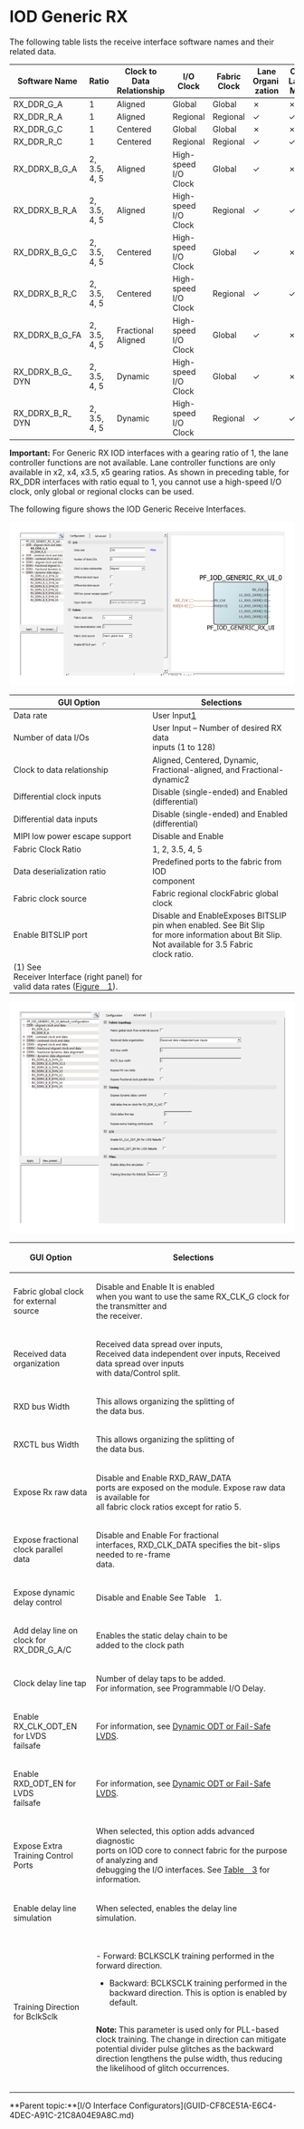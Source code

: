 # IOD Generic RX

The following table lists the receive interface software names and their related data.

|Software Name|Ratio|Clock to Data Relationship|I/O Clock|Fabric Clock|Lane Organi zation|One Lane Max|Dynamic Bit Training|
|-------------|-----|--------------------------|---------|------------|------------------|------------|--------------------|
|RX\_DDR\_G\_A|1|Aligned|Global|Global|✗|✗|✗|
|RX\_DDR\_R\_A|1|Aligned|Regional|Regional|✓|✓|✗|
|RX\_DDR\_G\_C|1|Centered|Global|Global|✗|✗|✗|
|RX\_DDR\_R\_C|1|Centered|Regional|Regional|✓|✓|✗|
|RX\_DDRX\_B\_G\_A|2, 3.5, 4, 5|Aligned|High-speed I/O Clock|Global|✓|✗|✗|
|RX\_DDRX\_B\_R\_A|2, 3.5, 4, 5|Aligned|High-speed I/O Clock|Regional|✓|✓|✗|
|RX\_DDRX\_B\_G\_C|2, 3.5, 4, 5|Centered|High-speed I/O Clock|Global|✓|✗|✗|
|RX\_DDRX\_B\_R\_C|2, 3.5, 4, 5|Centered|High-speed I/O Clock|Regional|✓|✓|✗|
|RX\_DDRX\_B\_G\_FA|2, 3.5, 4, 5|Fractional Aligned|High-speed I/O Clock|Global|✓|✗|✗|
|RX\_DDRX\_B\_G\_ DYN|2, 3.5, 4, 5|Dynamic|High-speed I/O Clock|Global|✓|✗|✓|
|RX\_DDRX\_B\_R\_ DYN|2, 3.5, 4, 5|Dynamic|High-speed I/O Clock|Regional|✓|✓|✓|

**Important:** For Generic RX IOD interfaces with a gearing ratio of 1, the lane controller functions are not available. Lane controller functions are only available in x2, x4, x3.5, x5 gearing ratios. As shown in preceding table, for RX\_DDR interfaces with ratio equal to 1, you cannot use a high-speed I/O clock, only global or regional clocks can be used.

The following figure shows the IOD Generic Receive Interfaces.

![](GUID-71951CDC-3BAA-4E62-BF48-3FD1F20FAFA2-low.png "IOD Generic Receive Interfaces—Configuration Tab")

|GUI Option|Selections|
|----------|----------|
|Data rate|User Input[1](#ID-0000340A)|
|Number of data I/Os|User Input – Number of desired RX data<br /> inputs \(1 to 128\)|
|Clock to data relationship|Aligned, Centered, Dynamic,<br /> Fractional-aligned, and Fractional-dynamic2|
|Differential clock inputs|Disable \(single-ended\) and Enabled<br /> \(differential\)|
|Differential data inputs|Disable \(single-ended\) and Enabled<br /> \(differential\)|
|MIPI low power escape support|Disable and Enable|
|Fabric Clock Ratio|1, 2, 3.5, 4, 5|
|Data deserialization ratio|Predefined ports to the fabric from IOD<br /> component|
|Fabric clock source|Fabric regional clockFabric global clock|
|Enable BITSLIP port|Disable and EnableExposes BITSLIP pin when enabled. See Bit Slip<br /> for more information about Bit Slip. Not available for 3.5 Fabric<br /> clock ratio.|
|\(1\) See<br /> Receiver Interface \(right panel\) for valid data rates \([Figure   1](#GUID-AA04BA8A-57AE-4A3A-91C6-B697E128DAA8)\).| |

![](GUID-FB692356-B51F-4870-9878-7DD9B868E859-low.png "IOD Generic Receive Interfaces—Advanced Tab")

<table id="ID-00003415"><thead><tr id="ID-0000341D"><th id="ID-0000341E">

GUI Option

</th><th id="ID-00003420">

Selections

</th></tr></thead><tbody><tr id="ID-00003423"><td id="ID-00003424">

Fabric global clock for external<br /> source

</td><td id="ID-00003426">

Disable and Enable It is enabled<br /> when you want to use the same RX\_CLK\_G clock for the transmitter and<br /> the receiver.

</td></tr><tr id="ID-00003428"><td id="ID-00003429">

Received data organization

</td><td id="ID-0000342B">

Received data spread over inputs,<br /> Received data independent over inputs, Received data spread over inputs<br /> with data/Control split.

</td></tr><tr id="ID-0000342D"><td id="ID-0000342E">

RXD bus Width

</td><td id="ID-00003430">

This allows organizing the splitting of<br /> the data bus.

</td></tr><tr id="ID-00003432"><td id="ID-00003433">

RXCTL bus Width

</td><td id="ID-00003435">

This allows organizing the splitting of<br /> the data bus.

</td></tr><tr id="ID-00003437"><td id="ID-00003438">

Expose Rx raw data

</td><td id="ID-0000343A">

Disable and Enable RXD\_RAW\_DATA<br /> ports are exposed on the module. Expose raw data is available for<br /> all fabric clock ratios except for ratio 5.

</td></tr><tr id="ID-0000343C"><td id="ID-0000343D">

Expose fractional clock parallel<br /> data

</td><td id="ID-0000343F">

Disable and Enable For fractional<br /> interfaces, RXD\_CLK\_DATA specifies the bit-slips needed to re-frame<br /> data.

</td></tr><tr id="ID-00003441"><td id="ID-00003442">

Expose dynamic delay control

</td><td id="ID-00003444">

Disable and Enable See Table   1.

</td></tr><tr id="ID-00003448"><td id="ID-00003449">

Add delay line on clock for<br /> RX\_DDR\_G\_A/C

</td><td id="ID-0000344B">

Enables the static delay chain to be<br /> added to the clock path

</td></tr><tr id="ID-0000344D"><td id="ID-0000344E">

Clock delay line tap

</td><td id="ID-00003450">

Number of delay taps to be added.<br /> For information, see Programmable I/O Delay.

</td></tr><tr id="ID-00003454"><td id="ID-00003455">

Enable RX\_CLK\_ODT\_EN for LVDS<br /> failsafe

</td><td id="ID-00003457">

For information, see [Dynamic ODT or Fail-Safe LVDS](GUID-A6BFBAB6-5087-4127-A681-DE60DBA33993.md).

</td></tr><tr id="ID-0000345B"><td id="ID-0000345C">

Enable RXD\_ODT\_EN for LVDS<br /> failsafe

</td><td id="ID-0000345E">

For information, see [Dynamic ODT or Fail-Safe LVDS](GUID-A6BFBAB6-5087-4127-A681-DE60DBA33993.md).

</td></tr><tr><td>

Expose Extra Training Control Ports

</td><td>

When selected, this option adds advanced diagnostic<br /> ports on IOD core to connect fabric for the purpose of analyzing and<br /> debugging the I/O interfaces. See [Table   3](GUID-BFD33E3C-71F1-4F5E-9234-B30507986C68.md#ID-00003720) for<br /> information.

</td></tr><tr><td>

Enable delay line simulation

</td><td>

When selected, enables the delay line<br /> simulation.

</td></tr><tr><td>

Training Direction for BclkSclk

</td><td>

<br /> -   Forward: BCLKSCLK training performed in the forward direction.
-   Backward: BCLKSCLK training performed in the backward direction. This is option is enabled by default.

<br /> **Note:** This parameter is used only for PLL-based clock training. The change in direction can mitigate potential divider pulse glitches as the backward direction lengthens the pulse width, thus reducing the likelihood of glitch occurrences.

<br />

</td></tr></tbody>
</table>**Parent topic:**[I/O Interface Configurators](GUID-CF8CE51A-E6C4-4DEC-A91C-21C8A04E9A8C.md)

